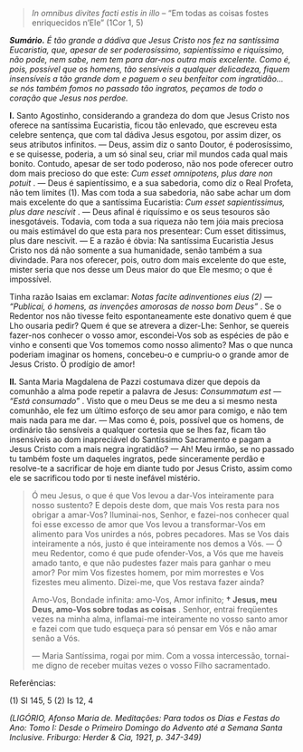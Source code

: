 > *In omnibus divites facti estis in illo* – “Em todas as coisas fostes enriquecidos n’Ele” (1Cor 1, 5)

***Sumário.** É tão grande a dádiva que Jesus Cristo nos fez na santíssima Eucaristia, que, apesar de ser poderosíssimo, sapientíssimo e riquíssimo, não pode, nem sabe, nem tem para dar-nos outra mais excelente. Como é, pois, possível que os homens, tão sensíveis a qualquer delicadeza, fiquem insensíveis a tão grande dom e paguem o seu benfeitor com ingratidão… se nós também fomos no passado tão ingratos, peçamos de todo o coração que Jesus nos perdoe.*

**I.** Santo Agostinho, considerando a grandeza do dom que Jesus Cristo nos oferece na santíssima Eucaristia, ficou tão enlevado, que escreveu esta celebre sentença, que com tal dádiva Jesus esgotou, por assim dizer, os seus atributos infinitos. — Deus, assim diz o santo Doutor, é poderosíssimo, e se quisesse, poderia, a um só sinal seu, criar mil mundos cada qual mais bonito. Contudo, apesar de ser todo poderoso, não nos pode oferecer outro dom mais precioso do que este: *Cum esset omnipotens, plus dare non potuit* . — Deus é sapientíssimo, e a sua sabedoria, como diz o Real Profeta, não tem limites (1). Mas com toda a sua sabedoria, não sabe achar um dom mais excelente do que a santíssima Eucaristia: *Cum esset sapientissimus, plus dare nescivit* . — Deus afinal é riquíssimo e os seus tesouros são inesgotáveis. Todavia, com toda a sua riqueza não tem jóia mais preciosa ou mais estimável do que esta para nos presentear: Cum esset ditissimus, plus dare nescivit. — E a razão é óbvia: Na santíssima Eucaristia Jesus Cristo nos dá não somente a sua humanidade, senão também a sua divindade. Para nos oferecer, pois, outro dom mais excelente do que este, mister seria que nos desse um Deus maior do que Ele mesmo; o que é impossível.

Tinha razão Isaias em exclamar: *Notas facite adinventiones eius (2) — “Publicai, ó homens, as invenções amorosas de nosso bom Deus”* . Se o Redentor nos não tivesse feito espontaneamente este donativo quem é que Lho ousaria pedir? Quem é que se atrevera a dizer-Lhe: Senhor, se quereis fazer-nos conhecer o vosso amor, escondei-Vos sob as espécies de pão e vinho e consenti que Vos tomemos como nosso alimento? Mas o que nunca poderiam imaginar os homens, concebeu-o e cumpriu-o o grande amor de Jesus Cristo. Ó prodígio de amor!

**II.** Santa Maria Magdalena de Pazzi costumava dizer que depois da comunhão a alma pode repetir a palavra de Jesus: *Consummatum est — “Está consumado”* . Visto que o meu Deus se me deu a si mesmo nesta comunhão, ele fez um último esforço de seu amor para comigo, e não tem mais nada para me dar. — Mas como é, pois, possível que os homens, de ordinário tão sensíveis a qualquer cortesia que se lhes faz, ficam tão insensíveis ao dom inapreciável do Santíssimo Sacramento e pagam a Jesus Cristo com a mais negra ingratidão? — Ah! Meu irmão, se no passado tu também foste um daqueles ingratos, pede sinceramente perdão e resolve-te a sacrificar de hoje em diante tudo por Jesus Cristo, assim como ele se sacrificou todo por ti neste inefável mistério.

> Ó meu Jesus, o que é que Vos levou a dar-Vos inteiramente para nosso sustento? E depois deste dom, que mais Vos resta para nos obrigar a amar-Vos? Iluminai-nos, Senhor, e fazei-nos conhecer qual foi esse excesso de amor que Vos levou a transformar-Vos em alimento para Vos unirdes a nós, pobres pecadores. Mas se Vos dais inteiramente a nós, justo é que inteiramente nos demos a Vós. — Ó meu Redentor, como é que pude ofender-Vos, a Vós que me haveis amado tanto, e que não pudestes fazer mais para ganhar o meu amor? Por mim Vos fizestes homem, por mim morrestes e Vos fizestes meu alimento. Dizei-me, que Vos restava fazer ainda?
>
> Amo-Vos, Bondade infinita: amo-Vos, Amor infinito; **† Jesus, meu Deus, amo-Vos sobre todas as coisas** . Senhor, entrai freqüentes vezes na minha alma, inflamai-me inteiramente no vosso santo amor e fazei com que tudo esqueça para só pensar em Vós e não amar senão a Vós.
>
> — Maria Santíssima, rogai por mim. Com a vossa intercessão, tornai-me digno de receber muitas vezes o vosso Filho sacramentado.

Referências:

\(1\) Sl 145, 5 (2) Is 12, 4

*(LIGÓRIO, Afonso Maria de. Meditações: Para todos os Dias e Festas do Ano: Tomo I: Desde o Primeiro Domingo do Advento até a Semana Santa Inclusive. Friburgo: Herder & Cia, 1921, p. 347-349)*
